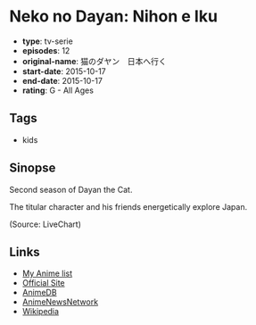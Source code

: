 # Neko no Dayan: Nihon e Iku

-   **type**: tv-serie
-   **episodes**: 12
-   **original-name**: 猫のダヤン　日本へ行く
-   **start-date**: 2015-10-17
-   **end-date**: 2015-10-17
-   **rating**: G - All Ages

## Tags

-   kids

## Sinopse

Second season of Dayan the Cat.

The titular character and his friends energetically explore Japan.

(Source: LiveChart)

## Links

-   [My Anime list](https://myanimelist.net/anime/31562/Neko_no_Dayan__Nihon_e_Iku)
-   [Official Site](http://anime-dayan.com/)
-   [AnimeDB](http://anidb.info/perl-bin/animedb.pl?show=anime&aid=11570)
-   [AnimeNewsNetwork](http://www.animenewsnetwork.com/encyclopedia/anime.php?id=17640)
-   [Wikipedia](http://ja.wikipedia.org/wiki/わちふぃーるど#)

